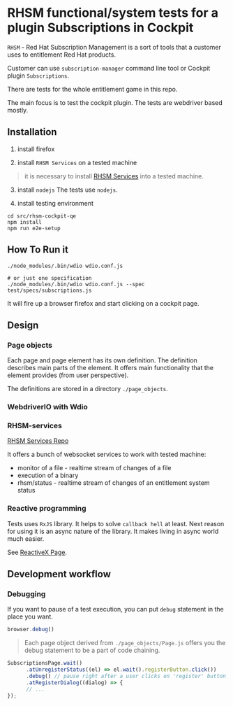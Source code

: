 # RHSM functional/system tests for a plugin Subscriptions in Cockpit

`RHSM` - Red Hat Subscription Management is a sort of tools that a customer uses to entitlement Red Hat products.

Customer can use `subscription-manager` command line tool
or Cockpit plugin `Subscriptions`.

There are tests for the whole entitlement game in this repo.

The main focus is to test the cockpit plugin.
The tests are webdriver based mostly.

## Installation

1) install firefox 

2) install `RHSM Services` on a tested machine
> it is necessary to install [RHSM Services](https://github.com/RedHatQE/rhsm-services) into a tested machine.

3) install `nodejs`
The tests use `nodejs`.

4) install testing environment

```shell
cd src/rhsm-cockpit-qe
npm install
npm run e2e-setup
```
## How To Run it

```shell
./node_modules/.bin/wdio wdio.conf.js

# or just one specification
./node_modules/.bin/wdio wdio.conf.js --spec test/specs/subscriptions.js
```

It will fire up a browser firefox and start clicking on a cockpit page.

## Design
### Page objects
Each page and page element has its own definition.
The definition describes main parts of the element.
It offers main functionality that the element provides (from user perspective).

The definitions are stored in a directory `./page_objects`.

### WebdriverIO with Wdio

### RHSM-services

[RHSM Services Repo](https://github.com/RedHatQE/rhsm-services)

  It offers a bunch of websocket services to work with tested machine:
  
  - monitor of a file - realtime stream of changes of a file
  - execution of a binary
  - rhsm/status - realtime stream of changes of an entitlement system status
  
### Reactive programming

Tests uses `RxJS` library. It helps to solve `callback hell` at least. 
Next reason for using it is an async nature of the library. It makes living in async world much easier.

See [ReactiveX Page](http://reactivex.io).

## Development workflow

### Debugging
If you want to pause of a test execution,
you can put `debug` statement in the place you want.

```javascript
browser.debug()
```

> Each page object derived from `./page_objects/Page.js` offers you the debug statement to be a part of code chaining.

```javascript
SubscriptionsPage.wait()
      .atUnregisterStatus((el) => el.wait().registerButton.click())
      .debug() // pause right after a user clicks on 'register' button
      .atRegisterDialog((dialog) => {
      // ...
});
```
